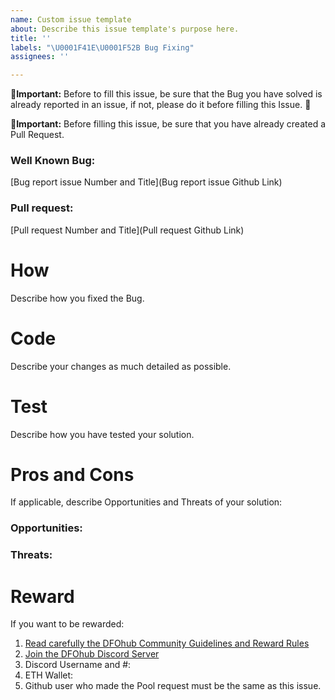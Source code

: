 ```yaml
---
name: Custom issue template
about: Describe this issue template's purpose here.
title: ''
labels: "\U0001F41E\U0001F52B Bug Fixing"
assignees: ''

---
```


🚨**Important:** 
Before to fill this issue, be sure that the Bug you have solved is already reported in an issue, if not, please do it before filling this Issue.  🙏

🚨**Important:**
Before filling this issue, be sure that you have already created a Pull Request.

### **Well Known Bug:** 

[Bug report issue Number and Title](Bug report issue Github Link)

### **Pull request:** 

[Pull request Number and Title](Pull request Github Link)

# **How**

Describe how you fixed the Bug.

# **Code**

Describe your changes as much detailed as possible.

# **Test**

Describe how you have tested your solution.

# **Pros and Cons**

If applicable, describe Opportunities and Threats of your solution:

### Opportunities:

### Threats:

# **Reward**

If you want to be rewarded:
1) [Read carefully the DFOhub Community Guidelines and Reward Rules](https://www.notion.so/dfohub/Community-Guidelines-a03ceeab28254eb3944ab85320be70de)
2) [Join the DFOhub Discord Server](https://discord.gg/nHZ2bUd)
3) Discord Username and #:
4) ETH Wallet:
5) Github user who made the Pool request must be the same as this issue.
